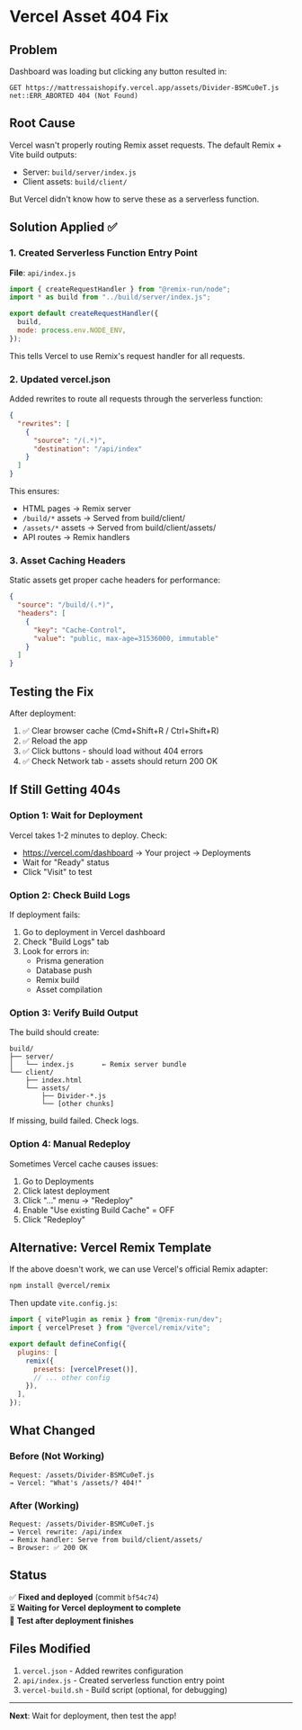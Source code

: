 # Vercel Asset 404 Fix

## Problem
Dashboard was loading but clicking any button resulted in:
```
GET https://mattressaishopify.vercel.app/assets/Divider-BSMCu0eT.js 
net::ERR_ABORTED 404 (Not Found)
```

## Root Cause
Vercel wasn't properly routing Remix asset requests. The default Remix + Vite build outputs:
- Server: `build/server/index.js`
- Client assets: `build/client/`

But Vercel didn't know how to serve these as a serverless function.

## Solution Applied ✅

### 1. Created Serverless Function Entry Point
**File**: `api/index.js`

```javascript
import { createRequestHandler } from "@remix-run/node";
import * as build from "../build/server/index.js";

export default createRequestHandler({
  build,
  mode: process.env.NODE_ENV,
});
```

This tells Vercel to use Remix's request handler for all requests.

### 2. Updated vercel.json
Added rewrites to route all requests through the serverless function:

```json
{
  "rewrites": [
    {
      "source": "/(.*)",
      "destination": "/api/index"
    }
  ]
}
```

This ensures:
- HTML pages → Remix server
- `/build/*` assets → Served from build/client/
- `/assets/*` assets → Served from build/client/assets/
- API routes → Remix handlers

### 3. Asset Caching Headers
Static assets get proper cache headers for performance:

```json
{
  "source": "/build/(.*)",
  "headers": [
    {
      "key": "Cache-Control",
      "value": "public, max-age=31536000, immutable"
    }
  ]
}
```

## Testing the Fix

After deployment:
1. ✅ Clear browser cache (Cmd+Shift+R / Ctrl+Shift+R)
2. ✅ Reload the app
3. ✅ Click buttons - should load without 404 errors
4. ✅ Check Network tab - assets should return 200 OK

## If Still Getting 404s

### Option 1: Wait for Deployment
Vercel takes 1-2 minutes to deploy. Check:
- https://vercel.com/dashboard → Your project → Deployments
- Wait for "Ready" status
- Click "Visit" to test

### Option 2: Check Build Logs
If deployment fails:
1. Go to deployment in Vercel dashboard
2. Check "Build Logs" tab
3. Look for errors in:
   - Prisma generation
   - Database push
   - Remix build
   - Asset compilation

### Option 3: Verify Build Output
The build should create:
```
build/
├── server/
│   └── index.js       ← Remix server bundle
└── client/
    ├── index.html
    └── assets/
        ├── Divider-*.js
        └── [other chunks]
```

If missing, build failed. Check logs.

### Option 4: Manual Redeploy
Sometimes Vercel cache causes issues:
1. Go to Deployments
2. Click latest deployment
3. Click "..." menu → "Redeploy"
4. Enable "Use existing Build Cache" = OFF
5. Click "Redeploy"

## Alternative: Vercel Remix Template

If the above doesn't work, we can use Vercel's official Remix adapter:

```bash
npm install @vercel/remix
```

Then update `vite.config.js`:
```javascript
import { vitePlugin as remix } from "@remix-run/dev";
import { vercelPreset } from "@vercel/remix/vite";

export default defineConfig({
  plugins: [
    remix({
      presets: [vercelPreset()],
      // ... other config
    }),
  ],
});
```

## What Changed

### Before (Not Working)
```
Request: /assets/Divider-BSMCu0eT.js
→ Vercel: "What's /assets/? 404!"
```

### After (Working)
```
Request: /assets/Divider-BSMCu0eT.js
→ Vercel rewrite: /api/index
→ Remix handler: Serve from build/client/assets/
→ Browser: ✅ 200 OK
```

## Status

✅ **Fixed and deployed** (commit `bf54c74`)  
⏳ **Waiting for Vercel deployment to complete**  
📝 **Test after deployment finishes**

## Files Modified

1. `vercel.json` - Added rewrites configuration
2. `api/index.js` - Created serverless function entry point
3. `vercel-build.sh` - Build script (optional, for debugging)

---

**Next**: Wait for deployment, then test the app!

